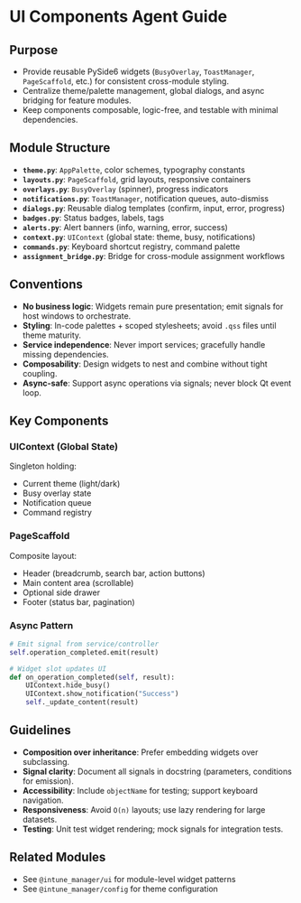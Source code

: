# UI Components Agent Guide

## Purpose
- Provide reusable PySide6 widgets (`BusyOverlay`, `ToastManager`, `PageScaffold`, etc.) for consistent cross-module styling.
- Centralize theme/palette management, global dialogs, and async bridging for feature modules.
- Keep components composable, logic-free, and testable with minimal dependencies.

## Module Structure
- **`theme.py`**: `AppPalette`, color schemes, typography constants
- **`layouts.py`**: `PageScaffold`, grid layouts, responsive containers
- **`overlays.py`**: `BusyOverlay` (spinner), progress indicators
- **`notifications.py`**: `ToastManager`, notification queues, auto-dismiss
- **`dialogs.py`**: Reusable dialog templates (confirm, input, error, progress)
- **`badges.py`**: Status badges, labels, tags
- **`alerts.py`**: Alert banners (info, warning, error, success)
- **`context.py`**: `UIContext` (global state: theme, busy, notifications)
- **`commands.py`**: Keyboard shortcut registry, command palette
- **`assignment_bridge.py`**: Bridge for cross-module assignment workflows

## Conventions
- **No business logic**: Widgets remain pure presentation; emit signals for host windows to orchestrate.
- **Styling**: In-code palettes + scoped stylesheets; avoid `.qss` files until theme maturity.
- **Service independence**: Never import services; gracefully handle missing dependencies.
- **Composability**: Design widgets to nest and combine without tight coupling.
- **Async-safe**: Support async operations via signals; never block Qt event loop.

## Key Components

### UIContext (Global State)
Singleton holding:
- Current theme (light/dark)
- Busy overlay state
- Notification queue
- Command registry

### PageScaffold
Composite layout:
- Header (breadcrumb, search bar, action buttons)
- Main content area (scrollable)
- Optional side drawer
- Footer (status bar, pagination)

### Async Pattern
```python
# Emit signal from service/controller
self.operation_completed.emit(result)

# Widget slot updates UI
def on_operation_completed(self, result):
    UIContext.hide_busy()
    UIContext.show_notification("Success")
    self._update_content(result)
```

## Guidelines
- **Composition over inheritance**: Prefer embedding widgets over subclassing.
- **Signal clarity**: Document all signals in docstring (parameters, conditions for emission).
- **Accessibility**: Include `objectName` for testing; support keyboard navigation.
- **Responsiveness**: Avoid `O(n)` layouts; use lazy rendering for large datasets.
- **Testing**: Unit test widget rendering; mock signals for integration tests.

## Related Modules
- See `@intune_manager/ui` for module-level widget patterns
- See `@intune_manager/config` for theme configuration

